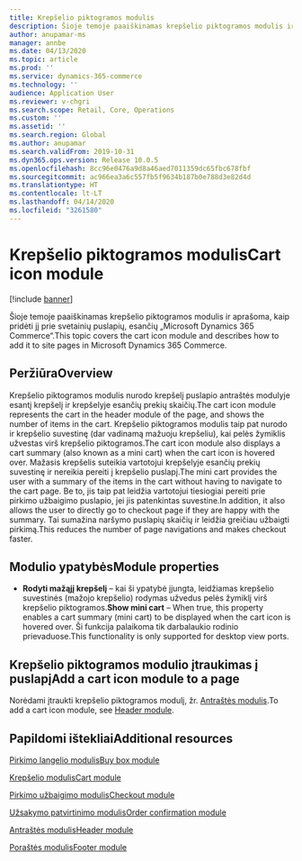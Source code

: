 ```yaml
---
title: Krepšelio piktogramos modulis
description: Šioje temoje paaiškinamas krepšelio piktogramos modulis ir aprašoma, kaip pridėti jį prie svetainių puslapių, esančių „Microsoft Dynamics 365 Commerce“.
author: anupamar-ms
manager: annbe
ms.date: 04/13/2020
ms.topic: article
ms.prod: ''
ms.service: dynamics-365-commerce
ms.technology: ''
audience: Application User
ms.reviewer: v-chgri
ms.search.scope: Retail, Core, Operations
ms.custom: ''
ms.assetid: ''
ms.search.region: Global
ms.author: anupamar
ms.search.validFrom: 2019-10-31
ms.dyn365.ops.version: Release 10.0.5
ms.openlocfilehash: 8cc96e0476a9d8a46aed7011359dc65fbc678fbf
ms.sourcegitcommit: ac966ea3a6c557fb5f9634b187b0e788d3e82d4d
ms.translationtype: HT
ms.contentlocale: lt-LT
ms.lasthandoff: 04/14/2020
ms.locfileid: "3261580"
---
```

# <a name="cart-icon-module"></a><span data-ttu-id="01f00-103">Krepšelio piktogramos modulis</span><span class="sxs-lookup"><span data-stu-id="01f00-103">Cart icon module</span></span>

[!include [banner](includes/banner.md)]

<span data-ttu-id="01f00-104">Šioje temoje paaiškinamas krepšelio piktogramos modulis ir aprašoma, kaip pridėti jį prie svetainių puslapių, esančių „Microsoft Dynamics 365 Commerce“.</span><span class="sxs-lookup"><span data-stu-id="01f00-104">This topic covers the cart icon module and describes how to add it to site pages in Microsoft Dynamics 365 Commerce.</span></span>

## <a name="overview"></a><span data-ttu-id="01f00-105">Peržiūra</span><span class="sxs-lookup"><span data-stu-id="01f00-105">Overview</span></span>

<span data-ttu-id="01f00-106">Krepšelio piktogramos modulis nurodo krepšelį puslapio antraštės modulyje esantį krepšelį ir krepšelyje esančių prekių skaičių.</span><span class="sxs-lookup"><span data-stu-id="01f00-106">The cart icon module represents the cart in the header module of the page, and shows the number of items in the cart.</span></span> <span data-ttu-id="01f00-107">Krepšelio piktogramos modulis taip pat nurodo ir krepšelio suvestinę (dar vadinamą mažuoju krepšeliu), kai pelės žymiklis užvestas virš krepšelio piktogramos.</span><span class="sxs-lookup"><span data-stu-id="01f00-107">The cart icon module also displays a cart summary (also known as a mini cart) when the cart icon is hovered over.</span></span> <span data-ttu-id="01f00-108">Mažasis krepšelis suteikia vartotojui krepšelyje esančių prekių suvestinę ir nereikia pereiti į krepšelio puslapį.</span><span class="sxs-lookup"><span data-stu-id="01f00-108">The mini cart provides the user with a summary of the items in the cart without having to navigate to the cart page.</span></span> <span data-ttu-id="01f00-109">Be to, jis taip pat leidžia vartotojui tiesiogiai pereiti prie pirkimo užbaigimo puslapio, jei jis patenkintas suvestine.</span><span class="sxs-lookup"><span data-stu-id="01f00-109">In addition, it also allows the user to directly go to checkout page if they are happy with the summary.</span></span> <span data-ttu-id="01f00-110">Tai sumažina naršymo puslapių skaičių ir leidžia greičiau užbaigti pirkimą.</span><span class="sxs-lookup"><span data-stu-id="01f00-110">This reduces the number of page navigations and makes checkout faster.</span></span> 

## <a name="module-properties"></a><span data-ttu-id="01f00-111">Modulio ypatybės</span><span class="sxs-lookup"><span data-stu-id="01f00-111">Module properties</span></span>

- <span data-ttu-id="01f00-112">**Rodyti mažąjį krepšelį** – kai ši ypatybė įjungta, leidžiamas krepšelio suvestinės (mažojo krepšelio) rodymas užvedus pelės žymiklį virš krepšelio piktogramos.</span><span class="sxs-lookup"><span data-stu-id="01f00-112">**Show mini cart** – When true, this property enables a cart summary (mini cart) to be displayed when the cart icon is hovered over.</span></span> <span data-ttu-id="01f00-113">Ši funkcija palaikoma tik darbalaukio rodinio prievaduose.</span><span class="sxs-lookup"><span data-stu-id="01f00-113">This functionality is only supported for desktop view ports.</span></span>


## <a name="add-a-cart-icon-module-to-a-page"></a><span data-ttu-id="01f00-114">Krepšelio piktogramos modulio įtraukimas į puslapį</span><span class="sxs-lookup"><span data-stu-id="01f00-114">Add a cart icon module to a page</span></span>

<span data-ttu-id="01f00-115">Norėdami įtraukti krepšelio piktogramos modulį, žr. [Antraštės modulis](author-header-module.md).</span><span class="sxs-lookup"><span data-stu-id="01f00-115">To add a cart icon module, see [Header module](author-header-module.md).</span></span>


## <a name="additional-resources"></a><span data-ttu-id="01f00-116">Papildomi ištekliai</span><span class="sxs-lookup"><span data-stu-id="01f00-116">Additional resources</span></span>

[<span data-ttu-id="01f00-117">Pirkimo langelio modulis</span><span class="sxs-lookup"><span data-stu-id="01f00-117">Buy box module</span></span>](add-buy-box.md)

[<span data-ttu-id="01f00-118">Krepšelio modulis</span><span class="sxs-lookup"><span data-stu-id="01f00-118">Cart module</span></span>](add-cart-module.md)

[<span data-ttu-id="01f00-119">Pirkimo užbaigimo modulis</span><span class="sxs-lookup"><span data-stu-id="01f00-119">Checkout module</span></span>](add-checkout-module.md)

[<span data-ttu-id="01f00-120">Užsakymo patvirtinimo modulis</span><span class="sxs-lookup"><span data-stu-id="01f00-120">Order confirmation module</span></span>](order-confirmation-module.md)

[<span data-ttu-id="01f00-121">Antraštės modulis</span><span class="sxs-lookup"><span data-stu-id="01f00-121">Header module</span></span>](author-header-module.md)

[<span data-ttu-id="01f00-122">Poraštės modulis</span><span class="sxs-lookup"><span data-stu-id="01f00-122">Footer module</span></span>](author-footer-module.md)
